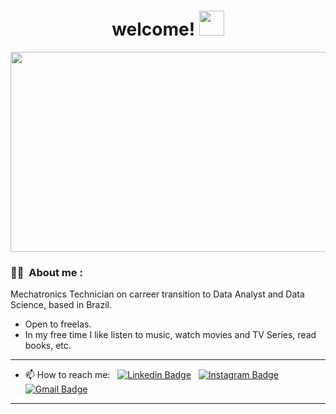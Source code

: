 <h1 align="center">welcome!  <img src="https://media.giphy.com/media/hvRJCLFzcasrR4ia7z/giphy.gif" width="40"></h1>

<div align="center">
  <img src="https://media.giphy.com/media/dWesBcTLavkZuG35MI/giphy.gif" width="530" height="320"/>
</div>

### :technologist: &nbsp;About me :

Mechatronics Technician on carreer transition to Data Analyst and Data Science, based in Brazil.
- Open to freelas.
- In my free time I like listen to music, watch movies and TV Series, read books, etc.

---

- 📫 How to reach me: &nbsp; [![Linkedin Badge](https://img.shields.io/badge/-LinkedIn-0e76a8?style=flat&logo=Linkedin&logoColor=white)](https://www.linkedin.com/in/edgartamasiro) &nbsp; [![Instagram Badge](https://img.shields.io/badge/-Instagram-e4405f?style=flat&logo=Instagram&logoColor=white)](https://instagram.com/edgartamasiro) &nbsp; [![Gmail Badge](https://img.shields.io/badge/-GMail-e4405f?style=flat&logo=GMail&logoColor=white)](https://instagram.com/edgartamasiro)

---
